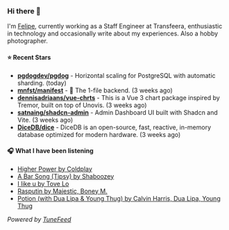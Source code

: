 ### Hi there 👋

I'm [Felipe](https://felipevm.com), currently working as a Staff Engineer at Transfeera, enthusiastic in technology and occasionally write about my experiences. Also a hobby photographer.

#### ⭐ Recent Stars
- **[pgdogdev/pgdog](https://github.com/pgdogdev/pgdog)** - Horizontal scaling for PostgreSQL with automatic sharding. (today)
- **[mnfst/manifest](https://github.com/mnfst/manifest)** - 🦚 The 1-file backend.  (3 weeks ago)
- **[dennisadriaans/vue-chrts](https://github.com/dennisadriaans/vue-chrts)** - This is a Vue 3 chart package inspired by Tremor, built on top of Unovis. (3 weeks ago)
- **[satnaing/shadcn-admin](https://github.com/satnaing/shadcn-admin)** - Admin Dashboard UI built with Shadcn and Vite. (3 weeks ago)
- **[DiceDB/dice](https://github.com/DiceDB/dice)** - DiceDB is an open-source, fast, reactive, in-memory database optimized for modern hardware. (3 weeks ago)

#### 🎧 What I have been listening
- [Higher Power by Coldplay](https://open.spotify.com/track/0939D7aT18uBDS2MTjWzct)
- [A Bar Song (Tipsy) by Shaboozey](https://open.spotify.com/track/2FQrifJ1N335Ljm3TjTVVf)
- [I like u by Tove Lo](https://open.spotify.com/track/28XsFrUuLEcq9BnGlOHTyJ)
- [Rasputin by Majestic, Boney M.](https://open.spotify.com/track/0b18g3G5spr4ZCkz7Y6Q0Q)
- [Potion (with Dua Lipa &amp; Young Thug) by Calvin Harris, Dua Lipa, Young Thug](https://open.spotify.com/track/7fYRg3CEbk6rNCuzNzMT06)

_Powered by [TuneFeed](https://tunefeed.app?ref=github.com)_
